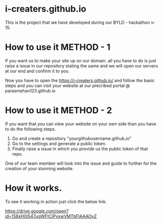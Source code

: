 # i-creaters.github.io

This is the project that we have developed during our BYLD - hackathon v-15. 

# How to use it METHOD - 1

If you want us to make your site up on our domain. all you have to do is just raise a issue in our repository stating the same
and we will open our servers at our end and confirm it to you.

Now you have to open the https://i-creaters.github.io/ and follow the basic steps and you can visit your website at our precribed
portal @ parasmehan123.github.io

# How to use it METHOD - 2

If you want that you can view your website on your own side than you have to do the following steps.

1. Go and create a repository "yourgithubusername.github,io"
2. Go to the settings and generate a public token.
3. Finally raise a issue in which you provide us the public token of that repo.

One of our team member will look into the issue and guide to further for the creation of your stunning website.

# How it works.

To see it working in action just click the below link.

https://drive.google.com/open?id=158xH0lS47ugWFtCjPvxwVMTbFlAAAOvZ
